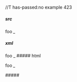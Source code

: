 //T has-passed:no
example 423
##### src
foo _\__
##### xml
<?xml version="1.0" encoding="UTF-8"?>
<!DOCTYPE document SYSTEM "CommonMark.dtd">
<document xmlns="http://commonmark.org/xml/1.0">
  <paragraph>
    <text>foo </text>
    <emph>
      <text>_</text>
    </emph>
  </paragraph>
</document>
##### html
<p>foo <em>_</em></p>
#####
